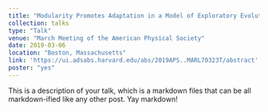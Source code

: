 ```yaml
---
title: "Modularity Promotes Adaptation in a Model of Exploratory Evolution"
collection: talks
type: "Talk"
venue: "March Meeting of the American Physical Society"
date: 2019-03-06
location: "Boston, Massachusetts"
link: 'https://ui.adsabs.harvard.edu/abs/2019APS..MARL70323T/abstract'
poster: "yes"
---
```


This is a description of your talk, which is a markdown files that can be all markdown-ified like any other post. Yay markdown!
